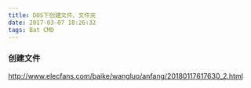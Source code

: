 ```yaml
---
title: DOS下创建文件、文件夹
date: 2017-03-07 18:26:32
tags: Bat CMD
---
```


### 创建文件

http://www.elecfans.com/baike/wangluo/anfang/20180117617630_2.html